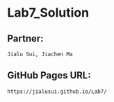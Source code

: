 # Lab7_Solution

## Partner:
    Jialu Sui, Jiachen Ma

## GitHub Pages URL:
    https://jialusui.github.io/Lab7/